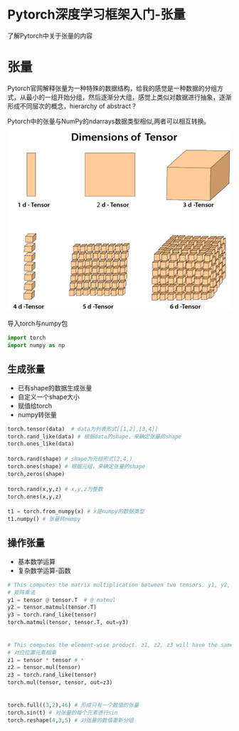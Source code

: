 # Pytorch深度学习框架入门-张量


了解Pytorch中关于张量的内容

<!--more-->

# 张量

Pytorch官网解释张量为一种特殊的数据结构，给我的感觉是一种数据的分组方式，从最小的一组开始分组，然后逐渐分大组，感觉上类似对数据进行抽象，逐渐形成不同层次的概念，hierarchy of abstract？

Pytorch中的张量与NumPy的ndarrays数据类型相似,两者可以相互转换。

<img src="index.assets/tensor.png" alt="tensor" title="张量的维度" style="zoom:150%;" />

导入torch与numpy包

```python
import torch
import numpy as np
```

## 生成张量

- 已有shape的数据生成张量
- 自定义一个shape大小
- 赋值给torch
- numpy转张量

```python
torch.tensor(data)  # data为列表形式[[1,2],[3,4]]
torch.rand_like(data) # 根据data的shape，来确定张量的shape
torch.ones_like(data)

torch.rand(shape) # shape为元组形式(2,4,)
torch.ones(shape) # 根据元组，来确定张量的shape
torch,zeros(shape)

torch.rand(x,y,z) # x,y,z为整数
torch.ones(x,y,z)

t1 = torch.from_numpy(x) # x是numpy的数据类型
t1.numpy() # 张量转numpy
```

## 操作张量

- 基本数学运算
- 复杂数学运算-函数

```python
# This computes the matrix multiplication between two tensors. y1, y2, y3 will have the same value
# 矩阵乘法
y1 = tensor @ tensor.T  # @ matmul
y2 = tensor.matmul(tensor.T)
y3 = torch.rand_like(tensor)
torch.matmul(tensor, tensor.T, out=y3)


# This computes the element-wise product. z1, z2, z3 will have the same value
# 对应位置元素相乘
z1 = tensor * tensor # *
z2 = tensor.mul(tensor)
z3 = torch.rand_like(tensor)
torch.mul(tensor, tensor, out=z3)


torch.full((3,2),46) # 形成只有一个数值的张量
torch.sin(t) # 对张量的每个元素进行sin
torch.reshape(4,3,5) # 对张量的数值重新分组
```



